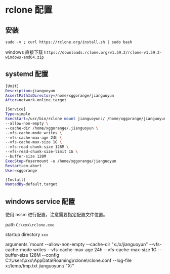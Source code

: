 # rclone 配置

## 安装

`sudo -v ; curl https://rclone.org/install.sh | sudo bash`

windows 直接下载 `https://downloads.rclone.org/v1.59.2/rclone-v1.59.2-windows-amd64.zip`

## systemd 配置

```bash
[Unit]
Description=jianguoyun
AssertPathIsDirectory=/home/xggorange/jianguoyun
After=network-online.target

[Service]
Type=simple
ExecStart=/usr/bin/rclone mount jianguoyun:/ /home/xggorange/jianguoyun \
--allow-non-empty \
--cache-dir /home/xggorange/.jianguoyun \
--vfs-cache-mode writes \
--vfs-cache-max-age 24h \
--vfs-cache-max-size 1G \
--vfs-read-chunk-size 128M \
--vfs-read-chunk-size-limit 1G \
--buffer-size 128M
ExecStop=fusermount -u /home/xggorange/jianguoyun
Restart=on-abort
User=xggorange

[Install]
WantedBy=default.target
```

## windows service 配置

使用 nssm 进行配置，注意需要指定配置文件位置。

path `C:\xxx\rclone.exe`

startup directory `xxx`

arguments `mount --allow-non-empty --cache-dir "x:/x/jianguoyun" --vfs-cache-mode writes --vfs-cache-max-age 24h --vfs-cache-max-size 1G --buffer-size 128M --config C:\Users\xxx\AppData\Roaming\rclone\rclone.conf --log-file x:/temp/tmp.txt jianguoyun:/ "X:"
